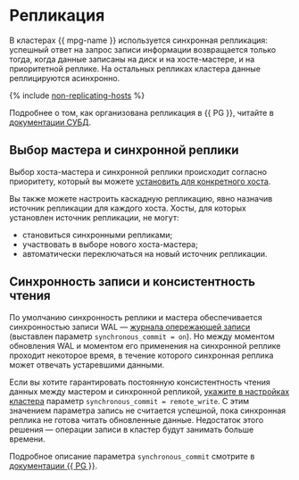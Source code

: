# Репликация

В кластерах {{ mpg-name }} используется синхронная репликация: успешный ответ на запрос записи информации
возвращается только тогда, когда данные записаны на диск и на хосте-мастере, и на приоритетной реплике. На остальных репликах кластера данные реплицируются асинхронно.

{% include [non-replicating-hosts](../../_includes/mdb/non-replicating-hosts.md) %}

Подробнее о том, как организована репликация в {{ PG }}, читайте в [документации СУБД](https://www.postgresql.org/docs/current/static/warm-standby.html).

## Выбор мастера и синхронной реплики

Выбор хоста-мастера и синхронной реплики происходит согласно приоритету, который вы можете
[установить для конкретного хоста](../operations/hosts.md#update).

Вы также можете настроить каскадную репликацию, явно назначив источник репликации для каждого хоста. Хосты, для которых установлен источник репликации, не могут:
 * становиться синхронными репликами;
 * участвовать в выборе нового хоста-мастера;
 * автоматически переключаться на новый источник репликации.


## Синхронность записи и консистентность чтения

По умолчанию синхронность реплики и мастера обеспечивается синхронностью записи WAL — [журнала опережающей записи](https://www.postgresql.org/docs/current/wal-intro.html) (выставлен параметр `synchronous_commit = on`). Но между моментом обновления WAL и моментом его применения на синхронной реплике проходит некоторое время, в течение которого синхронная реплика может отвечать устаревшими данными.

Если вы хотите гарантировать постоянную консистентность чтения данных между мастером и синхронной репликой, [укажите в настройках кластера](../operations/update.md#change-postgresql-config) параметр `synchronous_commit = remote_write`. С этим значением параметра запись не считается успешной, пока синхронная реплика не готова читать обновленные данные. Недостаток этого решения — операции записи в кластер будут занимать больше времени.

Подробное описание параметра `synchronous_commit` смотрите в [документации {{ PG }}]((https://www.postgresql.org/docs/current/runtime-config-wal.html#GUC-SYNCHRONOUS-COMMIT)).
